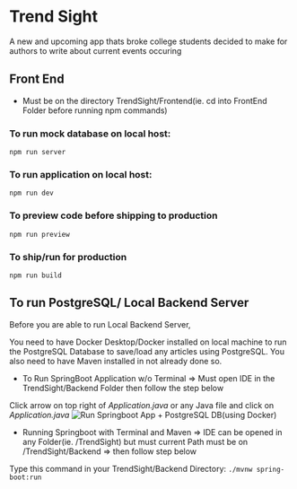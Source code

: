# Trend Sight

A new and upcoming app thats broke college students decided to make for authors to write about current events occuring

## Front End
- Must be on the directory TrendSight/Frontend(ie. cd into FrontEnd Folder before running npm commands)
### To run mock database on local host:
```
npm run server
```

### To run application on local host:
```
npm run dev
```

### To preview code before shipping to production
```
npm run preview
```

### To ship/run for production
```
npm run build
```

## To run PostgreSQL/ Local Backend Server 
<!-- In the directory TrendSight/Backend(ie. cd into Backend Folder before running Springboot Application) -->

Before you are able to run Local Backend Server,

You need to have Docker Desktop/Docker installed on local machine to run the PostgreSQL Database to save/load any articles using PostgreSQL. 
You also need to have Maven installed in not already done so.

- To Run SpringBoot Application w/o Terminal => Must open IDE in the TrendSight/Backend Folder then follow the step below

Click arrow on top right of _Application.java_ or any Java file and click on _Application.java_
![Run Springboot App + PostgreSQL DB(using Docker)](/images/SpringbootRun.png)

- Running Springboot with Terminal and Maven => IDE can be opened in any Folder(ie. /TrendSight) but must current Path must be on /TrendSight/Backend => then follow step below

Type this command in your TrendSight/Backend Directory:
` ./mvnw spring-boot:run `

